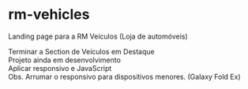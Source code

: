 # rm-vehicles

Landing page para a RM Veículos (Loja de automóveis)

Terminar a Section de Veículos em Destaque <br> Projeto ainda em desenvolvimento <br> Aplicar responsivo e JavaScript <br> Obs. Arrumar o responsivo para dispositivos menores. (Galaxy Fold Ex)
